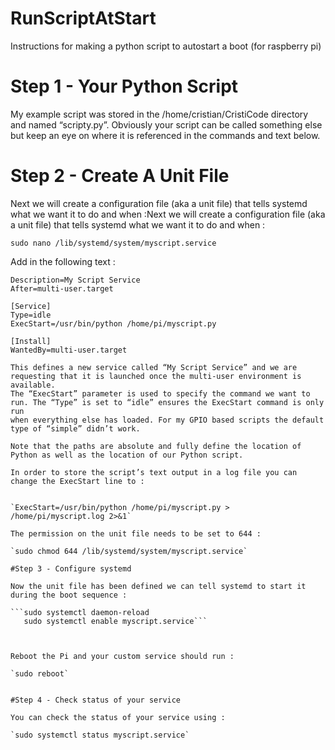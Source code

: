 # RunScriptAtStart
Instructions for making a python script to autostart a boot (for raspberry pi)


# Step 1 - Your Python Script 

My example script was stored in the /home/cristian/CristiCode directory and named “scripty.py”. Obviously your script can be called something 
else but keep an eye on where it is referenced in the commands and text below.

# Step 2 - Create A Unit File

Next we will create a configuration file (aka a unit file) that tells systemd what we want it to do and when :Next we will create a 
configuration file (aka a unit file) that tells systemd what we want it to do and when :

 `sudo nano /lib/systemd/system/myscript.service`

 Add in the following text :

```[Unit]
Description=My Script Service
After=multi-user.target

[Service]
Type=idle
ExecStart=/usr/bin/python /home/pi/myscript.py

[Install]
WantedBy=multi-user.target
    
This defines a new service called “My Script Service” and we are requesting that it is launched once the multi-user environment is 
available. 
The “ExecStart” parameter is used to specify the command we want to run. The “Type” is set to “idle” ensures the ExecStart command is only run 
when everything else has loaded. For my GPIO based scripts the default type of “simple” didn’t work.

Note that the paths are absolute and fully define the location of Python as well as the location of our Python script.

In order to store the script’s text output in a log file you can change the ExecStart line to :


`ExecStart=/usr/bin/python /home/pi/myscript.py > /home/pi/myscript.log 2>&1`

The permission on the unit file needs to be set to 644 :

`sudo chmod 644 /lib/systemd/system/myscript.service`

#Step 3 - Configure systemd

Now the unit file has been defined we can tell systemd to start it during the boot sequence :

```sudo systemctl daemon-reload
   sudo systemctl enable myscript.service```



Reboot the Pi and your custom service should run :

`sudo reboot`


#Step 4 - Check status of your service

You can check the status of your service using :

`sudo systemctl status myscript.service`
